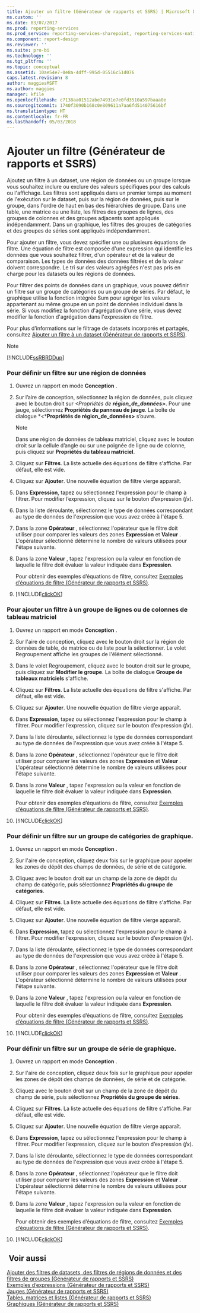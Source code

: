 ```yaml
---
title: Ajouter un filtre (Générateur de rapports et SSRS) | Microsoft Docs
ms.custom: ''
ms.date: 03/07/2017
ms.prod: reporting-services
ms.prod_service: reporting-services-sharepoint, reporting-services-native
ms.component: report-design
ms.reviewer: ''
ms.suite: pro-bi
ms.technology: ''
ms.tgt_pltfrm: ''
ms.topic: conceptual
ms.assetid: 10ae54e7-0e8a-4dff-995d-05516c51d076
caps.latest.revision: 8
author: maggiesMSFT
ms.author: maggies
manager: kfile
ms.openlocfilehash: c7138aa01512abe74931e7e0fd3510a597baaa0e
ms.sourcegitcommit: 1740f3090b168c0e809611a7aa6fd514075616bf
ms.translationtype: HT
ms.contentlocale: fr-FR
ms.lasthandoff: 05/03/2018
---
```

# <a name="add-a-filter-report-builder-and-ssrs"></a>Ajouter un filtre (Générateur de rapports et SSRS)
  Ajoutez un filtre à un dataset, une région de données ou un groupe lorsque vous souhaitez inclure ou exclure des valeurs spécifiques pour des calculs ou l'affichage. Les filtres sont appliqués dans un premier temps au moment de l'exécution sur le dataset, puis sur la région de données, puis sur le groupe, dans l'ordre de haut en bas des hiérarchies de groupe. Dans une table, une matrice ou une liste, les filtres des groupes de lignes, des groupes de colonnes et des groupes adjacents sont appliqués indépendamment. Dans un graphique, les filtres des groupes de catégories et des groupes de séries sont appliqués indépendamment.  
  
 Pour ajouter un filtre, vous devez spécifier une ou plusieurs équations de filtre. Une équation de filtre est composée d'une expression qui identifie les données que vous souhaitez filtrer, d'un opérateur et de la valeur de comparaison. Les types de données des données filtrées et de la valeur doivent correspondre. Le tri sur des valeurs agrégées n'est pas pris en charge pour les datasets ou les régions de données.  
  
 Pour filtrer des points de données dans un graphique, vous pouvez définir un filtre sur un groupe de catégories ou un groupe de séries. Par défaut, le graphique utilise la fonction intégrée Sum pour agréger les valeurs appartenant au même groupe en un point de données individuel dans la série. Si vous modifiez la fonction d'agrégation d'une série, vous devez modifier la fonction d'agrégation dans l'expression de filtre.  
  
 Pour plus d’informations sur le filtrage de datasets incorporés et partagés, consultez [Ajouter un filtre à un dataset &#40;Générateur de rapports et SSRS&#41;](../../reporting-services/report-data/add-a-filter-to-a-dataset-report-builder-and-ssrs.md).  
  
> [!NOTE]  
>  [!INCLUDE[ssRBRDDup](../../includes/ssrbrddup-md.md)]  
  
### <a name="to-set-a-filter-on-a-data-region"></a>Pour définir un filtre sur une région de données  
  
1.  Ouvrez un rapport en mode **Conception** .  
  
2.  Sur l’aire de conception, sélectionnez la région de données, puis cliquez avec le bouton droit sur *\<Propriétés de **région_de_données>***. Pour une jauge, sélectionnez **Propriétés du panneau de jauge**. La boîte de dialogue *\<***Propriétés de région_de_données>** s’ouvre.  
  
    > [!NOTE]  
    >  Dans une région de données de tableau matriciel, cliquez avec le bouton droit sur la cellule d’angle ou sur une poignée de ligne ou de colonne, puis cliquez sur **Propriétés du tableau matriciel**.  
  
3.  Cliquez sur **Filtres**. La liste actuelle des équations de filtre s'affiche. Par défaut, elle est vide.  
  
4.  Cliquez sur **Ajouter**. Une nouvelle équation de filtre vierge apparaît.  
  
5.  Dans **Expression**, tapez ou sélectionnez l'expression pour le champ à filtrer. Pour modifier l’expression, cliquez sur le bouton d’expression (*fx*).  
  
6.  Dans la liste déroulante, sélectionnez le type de données correspondant au type de données de l'expression que vous avez créée à l'étape 5.  
  
7.  Dans la zone **Opérateur** , sélectionnez l'opérateur que le filtre doit utiliser pour comparer les valeurs des zones **Expression** et **Valeur** . L'opérateur sélectionné détermine le nombre de valeurs utilisées pour l'étape suivante.  
  
8.  Dans la zone **Valeur** , tapez l'expression ou la valeur en fonction de laquelle le filtre doit évaluer la valeur indiquée dans **Expression**.  
  
     Pour obtenir des exemples d’équations de filtre, consultez [Exemples d’équations de filtre &#40;Générateur de rapports et SSRS&#41;](../../reporting-services/report-design/filter-equation-examples-report-builder-and-ssrs.md).  
  
9. [!INCLUDE[clickOK](../../includes/clickok-md.md)]  
  
### <a name="to-set-a-filter-on-a-tablix-row-or-column-group"></a>Pour ajouter un filtre à un groupe de lignes ou de colonnes de tableau matriciel  
  
1.  Ouvrez un rapport en mode **Conception** .  
  
2.  Sur l'aire de conception, cliquez avec le bouton droit sur la région de données de table, de matrice ou de liste pour la sélectionner. Le volet Regroupement affiche les groupes de l'élément sélectionné.  
  
3.  Dans le volet Regroupement, cliquez avec le bouton droit sur le groupe, puis cliquez sur **Modifier le groupe**. La boîte de dialogue **Groupe de tableaux matriciels** s'affiche.  
  
4.  Cliquez sur **Filtres**. La liste actuelle des équations de filtre s'affiche. Par défaut, elle est vide.  
  
5.  Cliquez sur **Ajouter**. Une nouvelle équation de filtre vierge apparaît.  
  
6.  Dans **Expression**, tapez ou sélectionnez l'expression pour le champ à filtrer. Pour modifier l’expression, cliquez sur le bouton d’expression (*fx*).  
  
7.  Dans la liste déroulante, sélectionnez le type de données correspondant au type de données de l'expression que vous avez créée à l'étape 5.  
  
8.  Dans la zone **Opérateur** , sélectionnez l'opérateur que le filtre doit utiliser pour comparer les valeurs des zones **Expression** et **Valeur** . L'opérateur sélectionné détermine le nombre de valeurs utilisées pour l'étape suivante.  
  
9. Dans la zone **Valeur** , tapez l'expression ou la valeur en fonction de laquelle le filtre doit évaluer la valeur indiquée dans **Expression**.  
  
     Pour obtenir des exemples d’équations de filtre, consultez [Exemples d’équations de filtre &#40;Générateur de rapports et SSRS&#41;](../../reporting-services/report-design/filter-equation-examples-report-builder-and-ssrs.md).  
  
10. [!INCLUDE[clickOK](../../includes/clickok-md.md)]  
  
### <a name="to-set-a-filter-on-a-chart-category-group"></a>Pour définir un filtre sur un groupe de catégories de graphique.  
  
1.  Ouvrez un rapport en mode **Conception** .  
  
2.  Sur l'aire de conception, cliquez deux fois sur le graphique pour appeler les zones de dépôt des champs de données, de série et de catégorie.  
  
3.  Cliquez avec le bouton droit sur un champ de la zone de dépôt du champ de catégorie, puis sélectionnez **Propriétés du groupe de catégories**.  
  
4.  Cliquez sur **Filtres**. La liste actuelle des équations de filtre s'affiche. Par défaut, elle est vide.  
  
5.  Cliquez sur **Ajouter**. Une nouvelle équation de filtre vierge apparaît.  
  
6.  Dans **Expression**, tapez ou sélectionnez l'expression pour le champ à filtrer. Pour modifier l’expression, cliquez sur le bouton d’expression (*fx*).  
  
7.  Dans la liste déroulante, sélectionnez le type de données correspondant au type de données de l'expression que vous avez créée à l'étape 5.  
  
8.  Dans la zone **Opérateur** , sélectionnez l'opérateur que le filtre doit utiliser pour comparer les valeurs des zones **Expression** et **Valeur** . L'opérateur sélectionné détermine le nombre de valeurs utilisées pour l'étape suivante.  
  
9. Dans la zone **Valeur** , tapez l'expression ou la valeur en fonction de laquelle le filtre doit évaluer la valeur indiquée dans **Expression**.  
  
     Pour obtenir des exemples d’équations de filtre, consultez [Exemples d’équations de filtre &#40;Générateur de rapports et SSRS&#41;](../../reporting-services/report-design/filter-equation-examples-report-builder-and-ssrs.md).  
  
10. [!INCLUDE[clickOK](../../includes/clickok-md.md)]  
  
### <a name="to-set-a-filter-on-a-chart-series-group"></a>Pour définir un filtre sur un groupe de série de graphique.  
  
1.  Ouvrez un rapport en mode **Conception** .  
  
2.  Sur l'aire de conception, cliquez deux fois sur le graphique pour appeler les zones de dépôt des champs de données, de série et de catégorie.  
  
3.  Cliquez avec le bouton droit sur un champ de la zone de dépôt du champ de série, puis sélectionnez **Propriétés du groupe de séries**.  
  
4.  Cliquez sur **Filtres**. La liste actuelle des équations de filtre s'affiche. Par défaut, elle est vide.  
  
5.  Cliquez sur **Ajouter**. Une nouvelle équation de filtre vierge apparaît.  
  
6.  Dans **Expression**, tapez ou sélectionnez l'expression pour le champ à filtrer. Pour modifier l’expression, cliquez sur le bouton d’expression (*fx*).  
  
7.  Dans la liste déroulante, sélectionnez le type de données correspondant au type de données de l'expression que vous avez créée à l'étape 5.  
  
8.  Dans la zone **Opérateur** , sélectionnez l'opérateur que le filtre doit utiliser pour comparer les valeurs des zones **Expression** et **Valeur** . L'opérateur sélectionné détermine le nombre de valeurs utilisées pour l'étape suivante.  
  
9. Dans la zone **Valeur** , tapez l'expression ou la valeur en fonction de laquelle le filtre doit évaluer la valeur indiquée dans **Expression**.  
  
     Pour obtenir des exemples d’équations de filtre, consultez [Exemples d’équations de filtre &#40;Générateur de rapports et SSRS&#41;](../../reporting-services/report-design/filter-equation-examples-report-builder-and-ssrs.md).  
  
10. [!INCLUDE[clickOK](../../includes/clickok-md.md)]  
  
## <a name="see-also"></a> Voir aussi  
 [Ajouter des filtres de datasets, des filtres de régions de données et des filtres de groupes &#40;Générateur de rapports et SSRS&#41;](../../reporting-services/report-design/add-dataset-filters-data-region-filters-and-group-filters.md)   
 [Exemples d’expressions &#40;Générateur de rapports et SSRS&#41;](../../reporting-services/report-design/expression-examples-report-builder-and-ssrs.md)   
 [Jauges &#40;Générateur de rapports et SSRS&#41;](../../reporting-services/report-design/gauges-report-builder-and-ssrs.md)   
 [Tables, matrices et listes &#40;Générateur de rapports et SSRS&#41;](../../reporting-services/report-design/tables-matrices-and-lists-report-builder-and-ssrs.md)   
 [Graphiques (Générateur de rapports et SSRS)](../../reporting-services/report-design/charts-report-builder-and-ssrs.md)  
  
  
